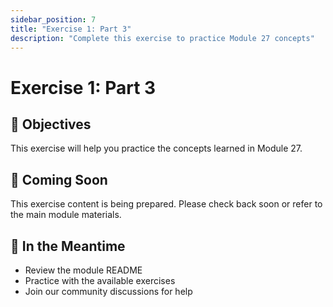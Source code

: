 ```yaml
---
sidebar_position: 7
title: "Exercise 1: Part 3"
description: "Complete this exercise to practice Module 27 concepts"
---
```


# Exercise 1: Part 3

## 🎯 Objectives

This exercise will help you practice the concepts learned in Module 27.

## 📝 Coming Soon

This exercise content is being prepared. Please check back soon or refer to the main module materials.

## 🚀 In the Meantime

- Review the module README
- Practice with the available exercises
- Join our community discussions for help
